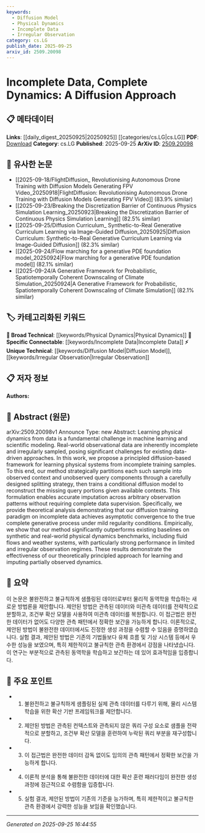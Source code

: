 ```yaml
---
keywords:
  - Diffusion Model
  - Physical Dynamics
  - Incomplete Data
  - Irregular Observation
category: cs.LG
publish_date: 2025-09-25
arxiv_id: 2509.20098
---
```


<!-- KEYWORD_LINKING_METADATA:
{
  "processed_timestamp": "2025-09-25T16:44:55.105371",
  "vocabulary_version": "1.0",
  "selected_keywords": [
    "Diffusion Model",
    "Physical Dynamics",
    "Incomplete Data",
    "Irregular Observation"
  ],
  "rejected_keywords": [],
  "similarity_scores": {
    "Diffusion Model": 0.78,
    "Physical Dynamics": 0.7,
    "Incomplete Data": 0.77,
    "Irregular Observation": 0.75
  },
  "extraction_method": "AI_prompt_based",
  "budget_applied": true,
  "candidates_json": {
    "candidates": [
      {
        "surface": "Diffusion-based framework",
        "canonical": "Diffusion Model",
        "aliases": [
          "Diffusion Framework",
          "Diffusion Approach"
        ],
        "category": "unique_technical",
        "rationale": "The diffusion model is central to the paper's approach for handling incomplete data in physical dynamics.",
        "novelty_score": 0.75,
        "connectivity_score": 0.7,
        "specificity_score": 0.8,
        "link_intent_score": 0.78
      },
      {
        "surface": "Physical dynamics",
        "canonical": "Physical Dynamics",
        "aliases": [
          "Dynamics of Physical Systems"
        ],
        "category": "broad_technical",
        "rationale": "Understanding physical dynamics is crucial for modeling and learning systems in machine learning.",
        "novelty_score": 0.5,
        "connectivity_score": 0.85,
        "specificity_score": 0.65,
        "link_intent_score": 0.7
      },
      {
        "surface": "Incomplete data",
        "canonical": "Incomplete Data",
        "aliases": [
          "Partial Data",
          "Missing Data"
        ],
        "category": "specific_connectable",
        "rationale": "Handling incomplete data is a key challenge addressed by the proposed method.",
        "novelty_score": 0.65,
        "connectivity_score": 0.75,
        "specificity_score": 0.72,
        "link_intent_score": 0.77
      },
      {
        "surface": "Irregular observation",
        "canonical": "Irregular Observation",
        "aliases": [
          "Irregular Sampling",
          "Non-uniform Observation"
        ],
        "category": "unique_technical",
        "rationale": "Irregular observation patterns are a significant challenge for data-driven approaches in the paper.",
        "novelty_score": 0.7,
        "connectivity_score": 0.68,
        "specificity_score": 0.78,
        "link_intent_score": 0.75
      }
    ],
    "ban_list_suggestions": [
      "method",
      "performance",
      "experiment"
    ]
  },
  "decisions": [
    {
      "candidate_surface": "Diffusion-based framework",
      "resolved_canonical": "Diffusion Model",
      "decision": "linked",
      "scores": {
        "novelty": 0.75,
        "connectivity": 0.7,
        "specificity": 0.8,
        "link_intent": 0.78
      }
    },
    {
      "candidate_surface": "Physical dynamics",
      "resolved_canonical": "Physical Dynamics",
      "decision": "linked",
      "scores": {
        "novelty": 0.5,
        "connectivity": 0.85,
        "specificity": 0.65,
        "link_intent": 0.7
      }
    },
    {
      "candidate_surface": "Incomplete data",
      "resolved_canonical": "Incomplete Data",
      "decision": "linked",
      "scores": {
        "novelty": 0.65,
        "connectivity": 0.75,
        "specificity": 0.72,
        "link_intent": 0.77
      }
    },
    {
      "candidate_surface": "Irregular observation",
      "resolved_canonical": "Irregular Observation",
      "decision": "linked",
      "scores": {
        "novelty": 0.7,
        "connectivity": 0.68,
        "specificity": 0.78,
        "link_intent": 0.75
      }
    }
  ]
}
-->

# Incomplete Data, Complete Dynamics: A Diffusion Approach

## 📋 메타데이터

**Links**: [[daily_digest_20250925|20250925]] [[categories/cs.LG|cs.LG]]
**PDF**: [Download](https://arxiv.org/pdf/2509.20098.pdf)
**Category**: cs.LG
**Published**: 2025-09-25
**ArXiv ID**: [2509.20098](https://arxiv.org/abs/2509.20098)

## 🔗 유사한 논문
- [[2025-09-18/FlightDiffusion_ Revolutionising Autonomous Drone Training with Diffusion Models Generating FPV Video_20250918|FlightDiffusion: Revolutionising Autonomous Drone Training with Diffusion Models Generating FPV Video]] (83.9% similar)
- [[2025-09-23/Breaking the Discretization Barrier of Continuous Physics Simulation Learning_20250923|Breaking the Discretization Barrier of Continuous Physics Simulation Learning]] (82.5% similar)
- [[2025-09-25/Diffusion Curriculum_ Synthetic-to-Real Generative Curriculum Learning via Image-Guided Diffusion_20250925|Diffusion Curriculum: Synthetic-to-Real Generative Curriculum Learning via Image-Guided Diffusion]] (82.3% similar)
- [[2025-09-24/Flow marching for a generative PDE foundation model_20250924|Flow marching for a generative PDE foundation model]] (82.1% similar)
- [[2025-09-24/A Generative Framework for Probabilistic, Spatiotemporally Coherent Downscaling of Climate Simulation_20250924|A Generative Framework for Probabilistic, Spatiotemporally Coherent Downscaling of Climate Simulation]] (82.1% similar)

## 🏷️ 카테고리화된 키워드
**🧠 Broad Technical**: [[keywords/Physical Dynamics|Physical Dynamics]]
**🔗 Specific Connectable**: [[keywords/Incomplete Data|Incomplete Data]]
**⚡ Unique Technical**: [[keywords/Diffusion Model|Diffusion Model]], [[keywords/Irregular Observation|Irregular Observation]]

## 📋 저자 정보

**Authors:** 

## 📄 Abstract (원문)

arXiv:2509.20098v1 Announce Type: new 
Abstract: Learning physical dynamics from data is a fundamental challenge in machine learning and scientific modeling. Real-world observational data are inherently incomplete and irregularly sampled, posing significant challenges for existing data-driven approaches. In this work, we propose a principled diffusion-based framework for learning physical systems from incomplete training samples. To this end, our method strategically partitions each such sample into observed context and unobserved query components through a carefully designed splitting strategy, then trains a conditional diffusion model to reconstruct the missing query portions given available contexts. This formulation enables accurate imputation across arbitrary observation patterns without requiring complete data supervision. Specifically, we provide theoretical analysis demonstrating that our diffusion training paradigm on incomplete data achieves asymptotic convergence to the true complete generative process under mild regularity conditions. Empirically, we show that our method significantly outperforms existing baselines on synthetic and real-world physical dynamics benchmarks, including fluid flows and weather systems, with particularly strong performance in limited and irregular observation regimes. These results demonstrate the effectiveness of our theoretically principled approach for learning and imputing partially observed dynamics.

## 📝 요약

이 논문은 불완전하고 불규칙하게 샘플링된 데이터로부터 물리적 동역학을 학습하는 새로운 방법론을 제안합니다. 제안된 방법은 관측된 데이터와 미관측 데이터를 전략적으로 분할하고, 조건부 확산 모델을 사용하여 미관측 데이터를 복원합니다. 이 접근법은 완전한 데이터가 없어도 다양한 관측 패턴에서 정확한 보간을 가능하게 합니다. 이론적으로, 제안된 방법이 불완전한 데이터에서도 진정한 생성 과정을 수렴할 수 있음을 증명하였습니다. 실험 결과, 제안된 방법은 기존의 기법들보다 유체 흐름 및 기상 시스템 등에서 우수한 성능을 보였으며, 특히 제한적이고 불규칙한 관측 환경에서 강점을 나타냈습니다. 이 연구는 부분적으로 관측된 동역학을 학습하고 보간하는 데 있어 효과적임을 입증합니다.

## 🎯 주요 포인트

- 1. 불완전하고 불규칙하게 샘플링된 실제 관측 데이터를 다루기 위해, 물리 시스템 학습을 위한 확산 기반 프레임워크를 제안합니다.
- 2. 제안된 방법은 관측된 컨텍스트와 관측되지 않은 쿼리 구성 요소로 샘플을 전략적으로 분할하고, 조건부 확산 모델을 훈련하여 누락된 쿼리 부분을 재구성합니다.
- 3. 이 접근법은 완전한 데이터 감독 없이도 임의의 관측 패턴에서 정확한 보간을 가능하게 합니다.
- 4. 이론적 분석을 통해 불완전한 데이터에 대한 확산 훈련 패러다임이 완전한 생성 과정에 점근적으로 수렴함을 입증합니다.
- 5. 실험 결과, 제안된 방법이 기존의 기준을 능가하며, 특히 제한적이고 불규칙한 관측 환경에서 강력한 성능을 보임을 확인했습니다.


---

*Generated on 2025-09-25 16:44:55*
